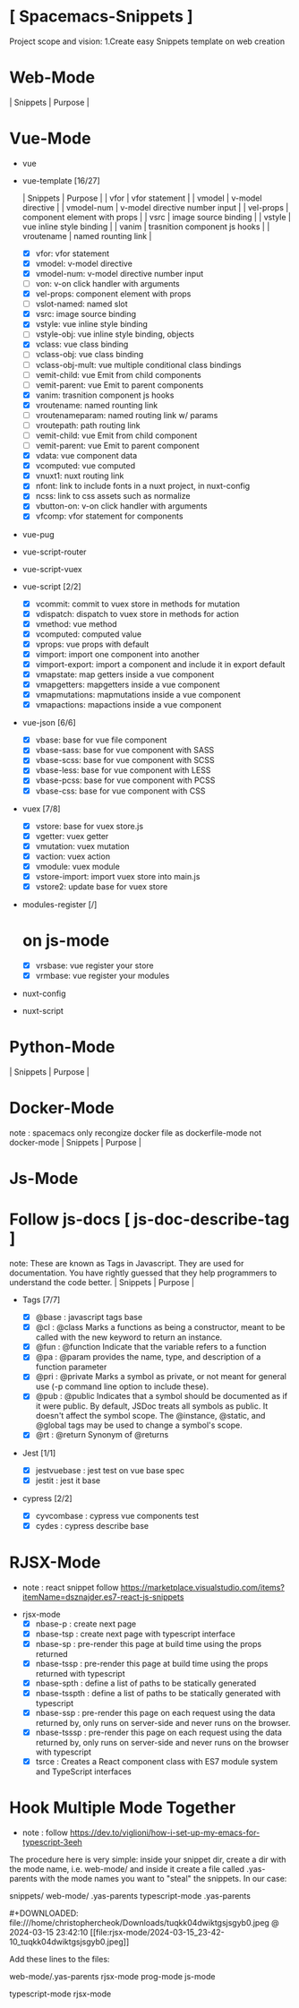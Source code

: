 # [ Spacemacs-Snippets ]

Project scope and vision: 1.Create easy Snippets template on web creation

# Web-Mode

| Snippets | Purpose |

# Vue-Mode

-   vue
-   vue-template [16/27]

    | Snippets | Purpose | | vfor | vfor statement | | vmodel | v-model directive | | vmodel-num | v-model directive number input | | vel-props | component element with props | | vsrc | image source
    binding | | vstyle | vue inline style binding | | vanim | trasnition component js hooks | | vroutename | named rounting link |

    -   [x] vfor: vfor statement
    -   [x] vmodel: v-model directive
    -   [x] vmodel-num: v-model directive number input
    -   [ ] von: v-on click handler with arguments
    -   [x] vel-props: component element with props
    -   [ ] vslot-named: named slot
    -   [x] vsrc: image source binding
    -   [x] vstyle: vue inline style binding
    -   [ ] vstyle-obj: vue inline style binding, objects
    -   [x] vclass: vue class binding
    -   [ ] vclass-obj: vue class binding
    -   [ ] vclass-obj-mult: vue multiple conditional class bindings
    -   [ ] vemit-child: vue Emit from child components
    -   [ ] vemit-parent: vue Emit to parent components
    -   [x] vanim: trasnition component js hooks
    -   [x] vroutename: named rounting link
    -   [ ] vroutenameparam: named routing link w/ params
    -   [ ] vroutepath: path routing link
    -   [ ] vemit-child: vue Emit from child component
    -   [ ] vemit-parent: vue Emit to parent component
    -   [x] vdata: vue component data
    -   [x] vcomputed: vue computed
    -   [x] vnuxt1: nuxt routing link
    -   [x] nfont: link to include fonts in a nuxt project, in nuxt-config
    -   [x] ncss: link to css assets such as normalize
    -   [x] vbutton-on: v-on click handler with arguments
    -   [x] vfcomp: vfor statement for components

-   vue-pug
-   vue-script-router
-   vue-script-vuex
-   vue-script [2/2]
    -   [x] vcommit: commit to vuex store in methods for mutation
    -   [x] vdispatch: dispatch to vuex store in methods for action
    -   [x] vmethod: vue method
    -   [x] vcomputed: computed value
    -   [x] vprops: vue props with default
    -   [x] vimport: import one component into another
    -   [x] vimport-export: import a component and include it in export default
    -   [x] vmapstate: map getters inside a vue component
    -   [x] vmapgetters: mapgetters inside a vue component
    -   [x] vmapmutations: mapmutations inside a vue component
    -   [x] vmapactions: mapactions inside a vue component
-   vue-json [6/6]
    -   [x] vbase: base for vue file component
    -   [x] vbase-sass: base for vue component with SASS
    -   [x] vbase-scss: base for vue component with SCSS
    -   [x] vbase-less: base for vue component with LESS
    -   [x] vbase-pcss: base for vue component with PCSS
    -   [x] vbase-css: base for vue component with CSS
-   vuex [7/8]

    -   [x] vstore: base for vuex store.js
    -   [x] vgetter: vuex getter
    -   [x] vmutation: vuex mutation
    -   [x] vaction: vuex action
    -   [x] vmodule: vuex module
    -   [x] vstore-import: import vuex store into main.js
    -   [x] vstore2: update base for vuex store

-   modules-register [/]

    # on js-mode

    -   [x] vrsbase: vue register your store
    -   [x] vrmbase: vue register your modules

-   nuxt-config
-   nuxt-script

# Python-Mode

| Snippets | Purpose |

# Docker-Mode

note : spacemacs only recongize docker file as dockerfile-mode not docker-mode | Snippets | Purpose |

# Js-Mode

# Follow js-docs [ js-doc-describe-tag ]

note: These are known as Tags in Javascript. They are used for documentation. You have rightly guessed that they help programmers to understand the code better. | Snippets | Purpose |

-   Tags [7/7]

    -   [x] @base : javascript tags base
    -   [x] @cl : @class Marks a functions as being a constructor, meant to be called with the new keyword to return an instance.
    -   [x] @fun : @function Indicate that the variable refers to a function
    -   [x] @pa : @param provides the name, type, and description of a function parameter
    -   [x] @pri : @private Marks a symbol as private, or not meant for general use (-p command line option to include these).
    -   [x] @pub : @public Indicates that a symbol should be documented as if it were public. By default, JSDoc treats all symbols as public. It doesn't affect the symbol scope. The @instance,
            @static, and @global tags may be used to change a symbol's scope.
    -   [x] @rt : @return Synonym of @returns

-   Jest [1/1]

    -   [x] jestvuebase : jest test on vue base spec
    -   [x] jestit : jest it base

-   cypress [2/2]
    -   [x] cyvcombase : cypress vue components test
    -   [x] cydes : cypress describe base

# RJSX-Mode

-   note : react snippet follow https://marketplace.visualstudio.com/items?itemName=dsznajder.es7-react-js-snippets

*   rjsx-mode
    -   [x] nbase-p : create next page
    -   [x] nbase-tsp : create next page with typescript interface
    -   [x] nbase-sp : pre-render this page at build time using the props returned
    -   [x] nbase-tssp : pre-render this page at build time using the props returned with typescript
    -   [x] nbase-spth : define a list of paths to be statically generated
    -   [x] nbase-tsspth : define a list of paths to be statically generated with typescript
    -   [x] nbase-ssp : pre-render this page on each request using the data returned by, only runs on server-side and never runs on the browser.
    -   [x] nbase-tsssp : pre-render this page on each request using the data returned by, only runs on server-side and never runs on the browser with typescript
    -   [x] tsrce : Creates a React component class with ES7 module system and TypeScript interfaces

# Hook Multiple Mode Together

-   note : follow https://dev.to/viglioni/how-i-set-up-my-emacs-for-typescript-3eeh

The procedure here is very simple: inside your snippet dir, create a dir with the mode name, i.e. web-mode/ and inside it create a file called .yas-parents with the mode names you want to "steal" the
snippets. In our case:

snippets/ web-mode/ .yas-parents typescript-mode .yas-parents

#+DOWNLOADED: file:///home/christophercheok/Downloads/tuqkk04dwiktgsjsgyb0.jpeg @ 2024-03-15 23:42:10 [[file:rjsx-mode/2024-03-15_23-42-10_tuqkk04dwiktgsjsgyb0.jpeg]]

Add these lines to the files:

web-mode/.yas-parents rjsx-mode prog-mode js-mode

typescript-mode rjsx-mode
